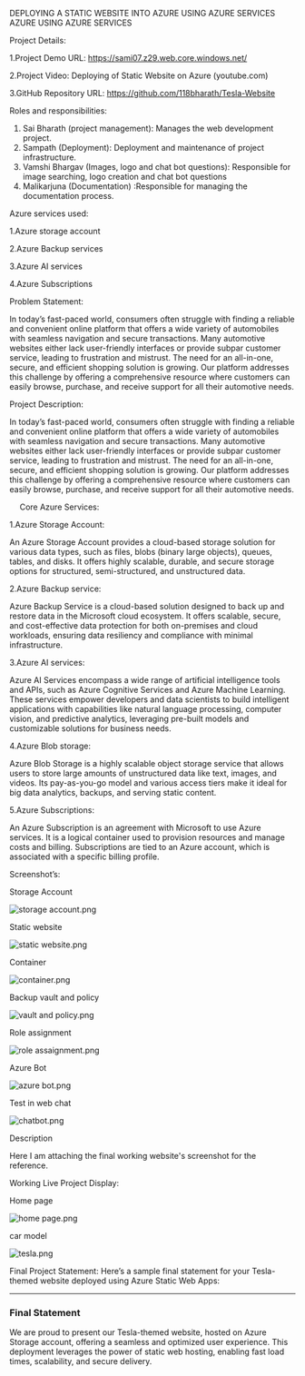 DEPLOYING A STATIC WEBSITE INTO AZURE USING AZURE SERVICES
AZURE USING AZURE SERVICES

Project Details:

1.Project Demo URL: https://sami07.z29.web.core.windows.net/

2.Project Video: Deploying of Static Website on Azure (youtube.com)

3.GitHub Repository URL: https://github.com/118bharath/Tesla-Website


Roles and responsibilities:
1.	Sai Bharath (project management): Manages the web development project.
2.	Sampath (Deployment): Deployment and maintenance of project infrastructure.
3.	Vamshi Bhargav (Images, logo and chat bot questions): Responsible for image searching, logo creation and chat bot questions
4.	Malikarjuna (Documentation) :Responsible for managing the documentation process.

Azure services used:

1.Azure storage account

2.Azure Backup services

3.Azure AI services

4.Azure Subscriptions


Problem Statement:

In today’s fast-paced world, consumers often struggle with finding a reliable and convenient online platform that offers a wide variety of automobiles with seamless navigation and secure transactions. Many automotive websites either lack user-friendly interfaces or provide subpar customer service, leading to frustration and mistrust. The need for an all-in-one, secure, and efficient shopping solution is growing. Our platform addresses this challenge by offering a comprehensive resource where customers can easily browse, purchase, and receive support for all their automotive needs.

Project Description:

In today’s fast-paced world, consumers often struggle with finding a reliable and convenient online platform that offers a wide variety of automobiles with seamless navigation and secure transactions. Many automotive websites either lack user-friendly interfaces or provide subpar customer service, leading to frustration and mistrust. The need for an all-in-one, secure, and efficient shopping solution is growing. Our platform addresses this challenge by offering a comprehensive resource where customers can easily browse, purchase, and receive support for all their automotive needs.

 
Core Azure Services:

1.Azure Storage Account:

An Azure Storage Account provides a cloud-based storage solution for various data types, such as files, blobs (binary large objects), queues, tables, and disks. It offers highly scalable, durable, and secure storage options for structured, semi-structured, and unstructured data. 

2.Azure Backup service:

 Azure Backup Service is a cloud-based solution designed to back up and restore data in the Microsoft cloud ecosystem. It offers scalable, secure, and cost-effective data protection for both on-premises and cloud workloads, ensuring data resiliency and compliance with minimal infrastructure.
 
3.Azure AI services:

 Azure AI Services encompass a wide range of artificial intelligence tools and APIs, such as Azure Cognitive Services and Azure Machine Learning. These services empower developers and data scientists to build intelligent applications with capabilities like natural language processing, computer vision, and predictive analytics, leveraging pre-built models and customizable solutions for business needs.
 
4.Azure Blob storage:

 Azure Blob Storage is a highly scalable object storage service that allows users to store large amounts of unstructured data like text, images, and videos. Its pay-as-you-go model and various access tiers make it ideal for big data analytics, backups, and serving static content.
 
5.Azure Subscriptions: 

An Azure Subscription is an agreement with Microsoft to use Azure services. It is a logical container used to provision resources and manage costs and billing. Subscriptions are tied to an Azure account, which is associated with a specific billing profile.


Screenshot’s:

Storage Account

![storage account.png](https://github.com/118bharath/Tesla-Website/blob/main/peoject%20ss/storage%20account.png)

Static website

![static website.png](https://github.com/118bharath/Tesla-Website/blob/main/peoject%20ss/static%20website.png)

Container

![container.png](https://github.com/118bharath/Tesla-Website/blob/main/peoject%20ss/container.png)

Backup vault and policy

![vault and policy.png](https://github.com/118bharath/Tesla-Website/blob/main/peoject%20ss/vault%20and%20policy.png)

Role assignment

![role assaignment.png](https://github.com/118bharath/Tesla-Website/blob/main/peoject%20ss/role%20assaignment.png)

Azure Bot

![azure bot.png](https://github.com/118bharath/Tesla-Website/blob/main/peoject%20ss/azure%20bot.png)


Test in web chat

![chatbot.png](https://github.com/118bharath/Tesla-Website/blob/main/peoject%20ss/chatbot.png)


Description

Here I am attaching the final working website's screenshot for the reference.

Working Live Project Display:

Home page

![home page.png](https://github.com/118bharath/Tesla-Website/blob/main/peoject%20ss/home%20page.png)

car model

![tesla.png](https://github.com/118bharath/Tesla-Website/blob/main/peoject%20ss/tesla.png)



Final Project Statement:
Here’s a sample final statement for your Tesla-themed website deployed using Azure Static Web Apps:

---

### Final Statement

We are proud to present our Tesla-themed website, hosted on Azure Storage account, offering a seamless and optimized user experience. This deployment leverages the power of static web hosting, enabling fast load times, scalability, and secure delivery.

